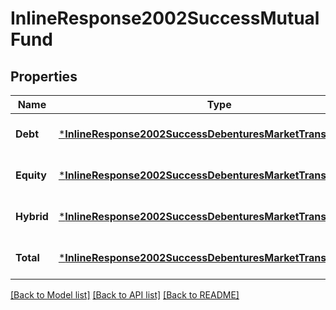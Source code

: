 # InlineResponse2002SuccessMutualFund

## Properties
Name | Type | Description | Notes
------------ | ------------- | ------------- | -------------
**Debt** | [***InlineResponse2002SuccessDebenturesMarketTransactionTotal**](inline_response_200_2_Success_debentures_marketTransactionTotal.md) |  | [optional] [default to null]
**Equity** | [***InlineResponse2002SuccessDebenturesMarketTransactionTotal**](inline_response_200_2_Success_debentures_marketTransactionTotal.md) |  | [optional] [default to null]
**Hybrid** | [***InlineResponse2002SuccessDebenturesMarketTransactionTotal**](inline_response_200_2_Success_debentures_marketTransactionTotal.md) |  | [optional] [default to null]
**Total** | [***InlineResponse2002SuccessDebenturesMarketTransactionTotal**](inline_response_200_2_Success_debentures_marketTransactionTotal.md) |  | [optional] [default to null]

[[Back to Model list]](../README.md#documentation-for-models) [[Back to API list]](../README.md#documentation-for-api-endpoints) [[Back to README]](../README.md)

